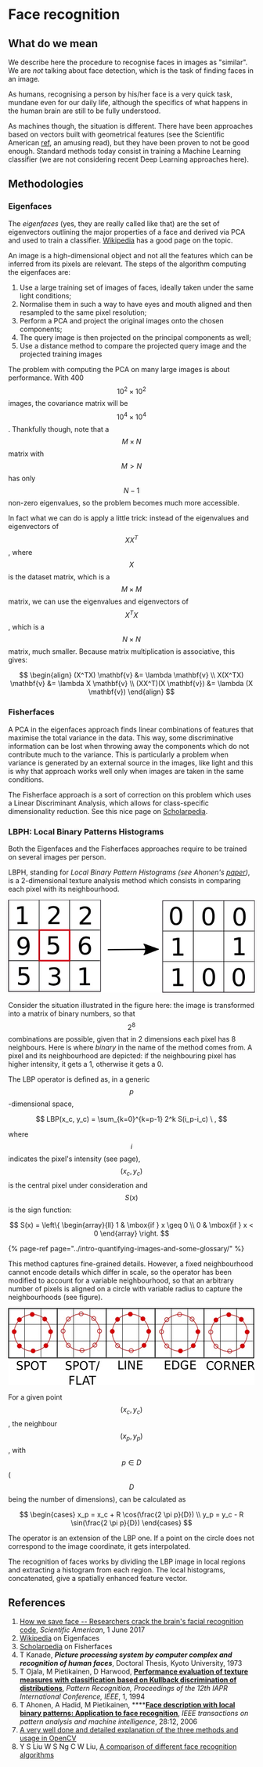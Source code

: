 # Face recognition

## What do we mean

We describe here the procedure to recognise faces in images as "similar". We are _not_ talking about face detection, which is the task of finding faces in an image.

As humans, recognising a person by his/her face is a very quick task, mundane even for our daily life, although the specifics of what happens in the human brain are still to be fully understood. 

As machines though, the situation is different. There have been approaches based on vectors built with geometrical features \(see the Scientific American [ref](face-recognition.md#references), an amusing read\), but they have been proven to not be good enough. Standard methods today consist in training a Machine Learning classifier \(we are not considering recent Deep Learning approaches here\).

## Methodologies

### Eigenfaces

The _eigenfaces_ \(yes, they are really called like that\) are the set of eigenvectors outlining the major properties of a face and derived via PCA and used to train a classifier. [Wikipedia](face-recognition.md#references) has a good page on the topic.

An image is a high-dimensional object and not all the features which can be inferred from its pixels are relevant. The steps of the algorithm computing the eigenfaces are:

1. Use a large training set of images of faces, ideally taken under the same light conditions;
2. Normalise them in such a way to have eyes and mouth aligned and then resampled to the same pixel resolution;
3. Perform a PCA and project the original images onto the chosen components;
4. The query image is then projected on the principal components as well;
5. Use a distance method to compare the projected query image and the projected training images

The problem with computing the PCA on many large images is about performance. With 400$$10^2 \times 10^2 $$ images, the covariance matrix will be$$10^4 \times 10^4$$. Thankfully though, note that a$$M \times N$$matrix with $$M > N$$has only$$N-1$$non-zero eigenvalues, so the problem becomes much more accessible.

In fact what we can do is apply a little trick: instead of the eigenvalues and eigenvectors of$$XX^T$$, where $$X$$is the dataset matrix, which is a$$M \times M$$matrix, we can use the eigenvalues and eigenvectors of$$X^TX$$, which is a$$N \times N$$matrix, much smaller. Because matrix multiplication is associative, this gives:

$$
\begin{align} (X^TX) \mathbf{v} &= \lambda \mathbf{v} \\ X(X^TX) \mathbf{v} &= \lambda X \mathbf{v} \\ (XX^T)(X \mathbf{v}) &= \lambda (X \mathbf{v}) \end{align}
$$

### Fisherfaces

A PCA in the eigenfaces approach finds linear combinations of features that maximise the total variance in the data. This way, some discriminative information can be lost when throwing away the components which do not contribute much to the variance. This is particularly a problem when variance is generated by an external source in the images, like light and this is why that approach works well only when images are taken in the same conditions.

The Fisherface approach is a sort of correction on this problem which uses a Linear Discriminant Analysis, which allows for class-specific dimensionality reduction. See this nice page on [Scholarpedia](face-recognition.md#references).

### LBPH: Local Binary Patterns Histograms

Both the Eigenfaces and the Fisherfaces approaches require to be trained on several images per person.

LBPH, standing for _Local Binary Pattern Histograms \(_see Ahonen's [paper](face-recognition.md#references)_\)_, is a 2-dimensional texture analysis method which consists in comparing each pixel with its neighbourhood.

![Compare a pixel with its neighbourhood](../../.gitbook/assets/lbph-pixels.jpg)

Consider the situation illustrated in the figure here: the image is transformed into a matrix of binary numbers, so that$$2^8$$combinations are possible, given that in 2 dimensions each pixel has 8 neighbours. Here is where _binary_ in the name of the method comes from. A pixel and its neighbourhood are depicted: if the neighbouring pixel has higher intensity, it gets a 1, otherwise it gets a 0.

The LBP operator is defined as, in a generic$$p$$-dimensional space,

$$
LBP(x_c, y_c) = \sum_{k=0}^{k=p-1} 2^k S(i_p-i_c) \ ,
$$

where$$i$$indicates the pixel's intensity \(see page\),$$(x_c, y_c)$$is the central pixel under consideration and $$S(x)$$is the sign function:

$$
S(x) =
\left\{
    \begin{array}{ll}
        1  & \mbox{if } x \geq 0 \\
        0 & \mbox{if } x < 0
    \end{array}
\right.
$$

{% page-ref page="../intro-quantifying-images-and-some-glossary/" %}

This method captures fine-grained details. However, a fixed neighbourhood cannot encode details which differ in scale, so the operator has been modified to account for a variable neighbourhood, so that an arbitrary number of pixels is aligned on a circle with variable radius to capture the neighbourhoods \(see figure\).

![](../../.gitbook/assets/lbph-circle.jpg)

For a given point$$(x_c, y_c)$$, the neighbour$$(x_p, y_p)$$, with $$p \in D$$ \($$D$$being the number of dimensions\), can be calculated as

$$
\begin{cases}
x_p = x_c + R \cos(\frac{2 \pi p}{D}) \\
y_p = y_c - R \sin(\frac{2 \pi p}{D})
\end{cases}
$$

The operator is an extension of the LBP one. If a point on the circle does not correspond to the image coordinate, it gets interpolated.

The recognition of faces works by dividing the LBP image in local regions and extracting a histogram from each region. The local histograms, concatenated, give a spatially enhanced feature vector.

## References

1.  [How we save face -- Researchers crack the brain's facial recognition code](https://www.scientificamerican.com/article/how-we-save-face-researchers-crack-the-brains-facial-recognition-code/), _Scientific American_, 1 June 2017
2. [Wikipedia](https://en.wikipedia.org/wiki/Eigenface) on Eigenfaces
3. [Scholarpedia](http://www.scholarpedia.org/article/Fisherfaces) on Fisherfaces
4.  T Kanade, _**Picture processing system by computer complex and recognition of human faces**_, Doctoral Thesis, Kyoto University, 1973
5.  T Ojala, M Pietikainen, D Harwood, [**Performance evaluation of texture measures with classification based on Kullback discrimination of distributions**](http://ieeexplore.ieee.org/abstract/document/576366/), _Pattern Recognition, Proceedings of the 12th IAPR International Conference, IEEE_, 1, 1994
6.  T Ahonen, A Hadid, M Pietikainen, ****[**Face description with local binary patterns: Application to face recognition**](https://pdfs.semanticscholar.org/7476/922f1f6b69d9425b013613442bd4ee099fbe.pdf), _IEEE transactions on pattern analysis and machine intelligence_, 28:12, 2006
7.  [A very well done and detailed explanation of the three methods and usage in OpenCV](http://eyalarubas.com/face-detection-and-recognition.html)
8.  Y S Liu W S Ng C W Liu, [A comparison of different face recognition algorithms](http://cs.unc.edu/~chunwei/papers/2009pr_face_recog.pdf)

